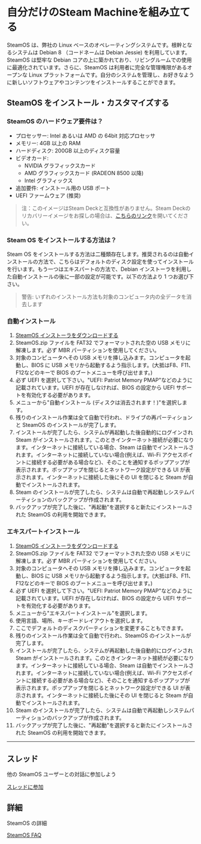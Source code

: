 # 自分だけのSteam Machineを組み立てる

SteamOS は、弊社の Linux ベースのオペレーティングシステムです。根幹となるシステムは Debian 8 （コードネームは Debian Jessie) を利用しています。 SteamOS は堅牢な Debian コアの上に築かれており、リビングルームでの使用に最適化されています。さらに、SteamOS は利用者に完全な管理権限があるオープンな Linux プラットフォームです。自分のシステムを管理し、お好きなように新しいソフトウェアやコンテンツをインストールすることができます。

## SteamOS をインストール・カスタマイズする

### SteamOS のハードウェア要件は？

- プロセッサー: Intel あるいは AMD の 64bit 対応プロセッサ 
- メモリー: 4GB 以上の RAM 
- ハードディスク: 200GB 以上のディスク容量 
- ビデオカード: 
  - NVIDIA グラフィックスカード
  - AMD グラフィックスカード (RADEON 8500 以降)
  - Intel グラフィックス 
- 追加要件: インストール用の USB ポート
- UEFI ファームウェア (推奨) 

> 注：このイメージはSteam Deckと互換性がありません。Steam Deckのリカバリーイメージをお探しの場合は、[こちらのリンク](https://help.steampowered.com/faqs/view/1B71-EDF2-EB6D-2BB3)を開いてください。

### Steam OS をインストールする方法は？

Steam OS をインストールする方法は二種類存在します。推奨されるのは自動インストールの方法で、こちらはデフォルトのディスク設定を使ってインストールを行います。もう一つはエキスパートの方法で、Debian インストーラを利用した自動インストールの後に一部の設定が可能です。以下の方法より 1 つお選び下さい。

> 警告: いずれのインストール方法も対象のコンピュータ内の全データを消去します

### 自動インストール

1. [SteamOS インストーラをダウンロードする](https://store.steampowered.com/steamos/download/?ver=custom)
2. SteamOS.zip ファイルを FAT32 でフォーマットされた空の USB メモリに解凍します。必ず MBR パーティションを使用してください。
3. 対象のコンピュータへその USB メモリを挿し込みます。コンピュータを起動し、BIOS に USB メモリから起動するよう指示します。(大抵はF8、F11、F12などのキーで BIOS のブートメニューを呼び出せます。)
4. 必ず UEFI を選択して下さい。&quot;UEFI: Patriot Memory PMAP&quot;などのように記載されています。UEFI が存在しなければ、BIOS の設定から UEFI サポートを有効化する必要があります。
5. メニューから&quot;自動インストール (ディスクは消去されます！)&quot;を選択します。
6. 残りのインストール作業は全て自動で行われ、ドライブの再パーティションと SteamOS のインストールが完了します。
7. インストールが完了したら、システムが再起動した後自動的にログインされ Steam がインストールされます。このときインターネット接続が必要になります。インターネットに接続している場合、Steam は自動でインストールされます。インターネットに接続していない場合(例えば、Wi-Fi アクセスポイントに接続する必要がある場合など)、そのことを通知するポップアップが表示されます。ポップアップを閉じるとネットワーク設定ができる UI が表示されます。インターネットに接続した後にその UI を閉じると Steam が自動でインストールされます。
8. Steam のインストールが完了したら、システムは自動で再起動しシステムパーティションのバックアップが作成されます。
9. バックアップが完了した後に、&quot;再起動&quot;を選択すると新たにインストールされた SteamOS の利用を開始できます。

### エキスパートインストール

1. [SteamOS インストーラをダウンロードする](https://store.steampowered.com/steamos/download/?ver=custom)
2. SteamOS.zip ファイルを FAT32 でフォーマットされた空の USB メモリに解凍します。必ず MBR パーティションを使用してください。
3. 対象のコンピュータへその USB メモリを挿し込みます。コンピュータを起動し、BIOS に USB メモリから起動するよう指示します。(大抵はF8、F11、F12などのキーで BIOS のブートメニューを呼び出せます。)
4. 必ず UEFI を選択して下さい。"UEFI: Patriot Memory PMAP"などのように記載されています。UEFI が存在しなければ、BIOS の設定から UEFI サポートを有効化する必要があります。
5. メニューから"エキスパートインストール"を選択します。
6. 使用言語、場所、キーボードレイアウトを選択します。
7. ここでデフォルトのディスクパーティションを変更することもできます。
8. 残りのインストール作業は全て自動で行われ、SteamOS のインストールが完了します。
9. インストールが完了したら、システムが再起動した後自動的にログインされ Steam がインストールされます。このときインターネット接続が必要になります。インターネットに接続している場合、Steam は自動でインストールされます。インターネットに接続していない場合(例えば、Wi-Fi アクセスポイントに接続する必要がある場合など)、そのことを通知するポップアップが表示されます。ポップアップを閉じるとネットワーク設定ができる UI が表示されます。インターネットに接続した後にその UI を閉じると Steam が自動でインストールされます。
10. Steam のインストールが完了したら、システムは自動で再起動しシステムパーティションのバックアップが作成されます。
11. バックアップが完了した後に、"再起動"を選択すると新たにインストールされた SteamOS の利用を開始できます。

---

## スレッド

他の SteamOS ユーザーとの対話に参加しよう

[スレッドに参加](https://steamcommunity.com/groups/steamuniverse/discussions/1/)

## 詳細

SteamOS の詳細

[SteamOS FAQ](https://steamcommunity.com/groups/steamuniverse/discussions/1/648814395741989999/)